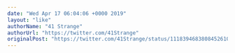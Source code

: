 ```yaml
---
date: "Wed Apr 17 06:04:06 +0000 2019"
layout: "like"
authorName: "41 Strange"
authorUrl: "https://twitter.com/41Strange"
originalPost: "https://twitter.com/41Strange/status/1118394683808452610"
---
```

